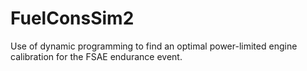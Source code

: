 # FuelConsSim2
Use of dynamic programming to find an optimal power-limited engine calibration for the FSAE endurance event.
